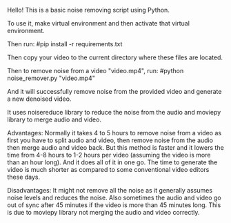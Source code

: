 Hello! This is a basic noise removing script using Python. 

To use it, make virtual environment and then activate that virtual environment.

Then run:
  #pip install -r requirements.txt

Then copy your video to the current directory where these files are located.

Then to remove noise from a video "video.mp4", run:
  #python noise_remover.py "video.mp4"

And it will successfully remove noise from the provided video and generate a new denoised video.

It uses noisereduce library to reduce the noise from the audio and moviepy library to merge audio and video.

Advantages: Normally it takes 4 to 5 hours to remove noise from a video as first you have to split audio and video, 
then remove noise from the audio then merge audio and video back. But this method is faster and it lowers the time from 4-8 hours to 1-2 hours per video
(assuming the video is more than an hour long). And it does all of it in one go. The time to generate the video is much shorter as compared to some conventional video editors these days.

Disadvantages: It might not remove all the noise as it generally assumes noise levels and reduces the noise. Also sometimes the audio and video go out of sync after 45 minutes if the video
is more than 45 minutes long. This is due to moviepy library not merging the audio and video correctly.
